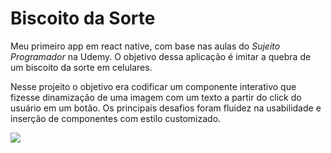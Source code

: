 # Biscoito da Sorte
Meu primeiro app em react native, com base nas aulas do *Sujeito Programador* na Udemy. O objetivo dessa aplicação é imitar a quebra de um biscoito da sorte em celulares.

Nesse projeito o objetivo era codificar um componente interativo que fizesse dinamização de uma imagem com um texto a partir do click do usuário em um botão. 
Os principais desafios foram fluidez na usabilidade e inserção de componentes com estilo customizado.

<img src="https://github.com/matheusduzzi/biscoito_da_sorte/imagem.jpg" align="center">

